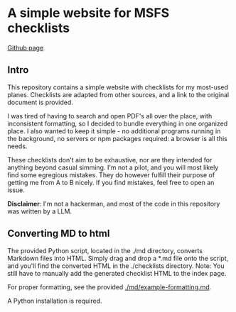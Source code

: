 # A simple website for MSFS checklists

[Github page](https://paru-de.github.io/msfs-chkl/)

## Intro

This repository contains a simple website with checklists for my most-used planes. Checklists are adapted from other sources, and a link to the original document is provided.

I was tired of having to search and open PDF's all over the place, with inconsistent formatting, so I decided to bundle everything in one organized place. I also wanted to keep it simple - no additional programs running in the background, no servers or npm packages required: a browser is all this needs.

These checklists don't aim to be exhaustive, nor are they intended for anything beyond casual simming. I'm not a pilot, and you will most likely find some egregious mistakes. They do however fulfill their purpose of getting me from A to B nicely. If you find mistakes, feel free to open an issue.

**Disclaimer**: I'm not a hackerman, and most of the code in this repository was written by a LLM.

## Converting MD to html

The provided Python script, located in the ./md directory, converts Markdown files into HTML. Simply drag and drop a \*.md file onto the script, and you'll find the converted HTML in the ./checklists directory. Note: You still have to manually add the generated checklist HTML to the index page.

For proper formatting, see the provided [./md/example-formatting.md](https://github.com/paru-de/msfs-chkl/blob/main/md/example-formatting.md?plain=1).

A Python installation is required.
